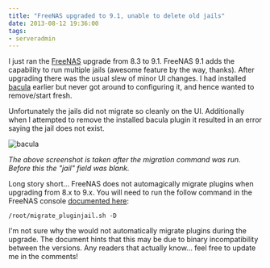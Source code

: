 ```yaml
---
title: "FreeNAS upgraded to 9.1, unable to delete old jails"
date: 2013-08-12 19:36:00
tags:
- serveradmin
---
```

I just ran the [FreeNAS](http://www.freenas.org/) upgrade from 8.3 to 9.1. FreeNAS 9.1 adds the capability to run multiple jails (awesome feature by the way, thanks). After upgrading there was the usual slew of minor UI changes. I had installed [bacula](http://www.bacula.org/en/) earlier but never got around to configuring it, and hence wanted to remove/start fresh.

Unfortunately the jails did not migrate so cleanly on the UI. Additionally when I attempted to remove the installed bacula plugin it resulted in an error saying the jail does not exist.
<!-- more -->
![bacula](bacula.png)

*The above screenshot is taken after the migration command was run. Before this the "jail" field was blank.*

Long story short... FreeNAS does not automagically migrate plugins when upgrading from 8.x to 9.x. You will need to run the follow command in the FreeNAS console [documented here](http://doc.freenas.org/index.php/Migrating_an_8.x_Jail):
```
/root/migrate_pluginjail.sh -D
```
I'm not sure why the would not automatically migrate plugins during the upgrade. The document hints that this may be due to binary incompatibility between the versions. Any readers that actually know... feel free to update me in the comments!
